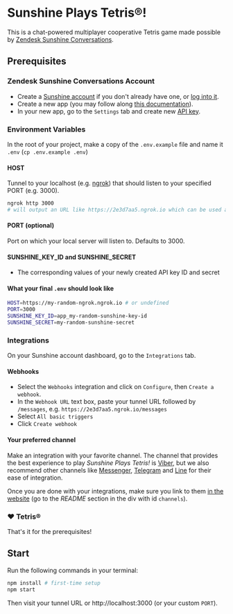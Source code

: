 # Sunshine Plays Tetris®!

This is a chat-powered multiplayer cooperative Tetris game made possible by [Zendesk Sunshine Conversations](https://smooch.io).

## Prerequisites

### Zendesk Sunshine Conversations Account

- Create a [Sunshine account](https://smooch.io/signup/) if you don't already have one, or [log into it](https://app.smooch.io/login).
- Create a new app (you may follow along [this documentation](https://docs.smooch.io/guide/api-quickstart/)).
- In your new app, go to the `Settings` tab and create new [API key](https://docs.smooch.io/guide/authentication-overview/#api-keys).

### Environment Variables

In the root of your project, make a copy of the `.env.example` file and name it `.env` (`cp .env.example .env`)

#### HOST

Tunnel to your localhost (e.g. [ngrok](https://ngrok.com/)) that should listen to your specified PORT (e.g. 3000).

```bash
ngrok http 3000
# will output an URL like https://2e3d7aa5.ngrok.io which can be used as a value
```

#### PORT (optional)

Port on which your local server will listen to. Defaults to 3000.

#### SUNSHINE_KEY_ID and SUNSHINE_SECRET

- The corresponding values of your newly created API key ID and secret

#### What your final `.env` should look like

```bash
HOST=https://my-random-ngrok.ngrok.io # or undefined
PORT=3000
SUNSHINE_KEY_ID=app_my-random-sunshine-key-id
SUNSHINE_SECRET=my-random-sunshine-secret
```

### Integrations

On your Sunshine account dashboard, go to the `Integrations` tab.

#### Webhooks

- Select the `Webhooks` integration and click on `Configure`, then `Create a webhook`.
- In the `Webhook URL` text box, paste your tunnel URL followed by `/messages`, e.g. `https://2e3d7aa5.ngrok.io/messages`
- Select `All basic triggers`
- Click `Create webhook`

#### Your preferred channel

Make an integration with your favorite channel. The channel that provides the best experience to play _Sunshine Plays Tetris!_ is [Viber](https://www.viber.com/), but we also recommend other channels like [Messenger](https://messenger.com), [Telegram](https://telegram.org/) and [Line](https://line.me/en/) for their ease of integration.

Once you are done with your integrations, make sure you link to them [in the website](./pages/index.html) (go to the _README_ section in the div with id `channels`).

### ❤️ Tetris®

That's it for the prerequisites!

## Start

Run the following commands in your terminal:

```bash
npm install # first-time setup
npm start
```

Then visit your tunnel URL or http://localhost:3000 (or your custom `PORT`).
